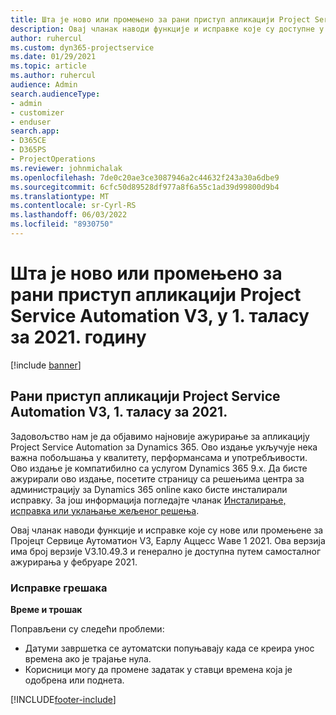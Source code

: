 ```yaml
---
title: Шта је ново или промењено за рани приступ апликацији Project Service Automation V3, у 1. таласу за 2021. годину
description: Овај чланак наводи функције и исправке које су доступне у програму Пројецт Сервице Аутоматион Еарлy Аццесс Wаве 1 2021, V3.
author: ruhercul
ms.custom: dyn365-projectservice
ms.date: 01/29/2021
ms.topic: article
ms.author: ruhercul
audience: Admin
search.audienceType:
- admin
- customizer
- enduser
search.app:
- D365CE
- D365PS
- ProjectOperations
ms.reviewer: johnmichalak
ms.openlocfilehash: 7de0c20ae3ce3087946a2c44632f243a30a6dbe9
ms.sourcegitcommit: 6cfc50d89528df977a8f6a55c1ad39d99800d9b4
ms.translationtype: MT
ms.contentlocale: sr-Cyrl-RS
ms.lasthandoff: 06/03/2022
ms.locfileid: "8930750"
---
```

# <a name="whats-new-or-changed-in-project-service-automation-early-access-wave-1-2021-v3"></a>Шта је ново или промењено за рани приступ апликацији Project Service Automation V3, у 1. таласу за 2021. годину

[!include [banner](../includes/psa-now-project-operations.md)]

## <a name="project-service-automation-early-access-wave-1-2021-v3"></a>Рани приступ апликацији Project Service Automation V3, 1. таласу за 2021.

Задовољство нам је да објавимо најновије ажурирање за апликацију Project Service Automation за Dynamics 365. Ово издање укључује нека важна побољшања у квалитету, перформансама и употребљивости. Ово издање је компатибилно са услугом Dynamics 365 9.x. Да бисте ажурирали ово издање, посетите страницу са решењима центра за администрацију за Dynamics 365 online како бисте инсталирали исправку. За још информација погледајте чланак [Инсталирање, исправка или уклањање жељеног решења](/power-platform/admin/install-remove-preferred-solution).

Овај чланак наводи функције и исправке које су нове или промењене за Пројецт Сервице Аутоматион V3, Еарлy Аццесс Wаве 1 2021. Ова верзија има број верзије V3.10.49.3 и генерално је доступна путем самосталног ажурирања у фебруаре 2021.


### <a name="bug-fixes"></a>Исправке грешака

**Време и трошак**

Поправљени су следећи проблеми:

- Датуми завршетка се аутоматски попуњавају када се креира унос времена ако је трајање нула.
- Корисници могу да промене задатак у ставци времена која је одобрена или поднета.


[!INCLUDE[footer-include](../includes/footer-banner.md)]
